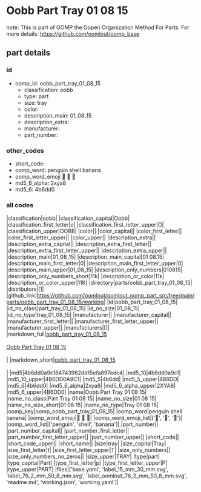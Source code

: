 # Oobb Part Tray 01 08 15  

note: This is part of OOMP the Oopen Organization Method For Parts. For more details: https://github.com/oomlout/oomp_base

##  part details





### id
* oomp_id: oobb_part_tray_01_08_15
  * classification: oobb
  * type: part
  * size: tray
  * color: 
  * description_main: 01_08_15
  * description_extra: 
  * manufacturer: 
  * part_number: 

### other_codes
* short_code: 
* oomp_word: penguin shell banana
* oomp_word_emoji :penguin: :shell: :banana:
* md5_6_alpha: 2xya8
* md5_6: 4b6dd0

### all codes 
|classification|oobb|
|classification_capital|Oobb|
|classification_first_letter|o|
|classification_first_letter_upper|O|
|classification_upper|OOBB|
|color||
|color_capital||
|color_first_letter||
|color_first_letter_upper||
|color_upper||
|description_extra||
|description_extra_capital||
|description_extra_first_letter||
|description_extra_first_letter_upper||
|description_extra_upper||
|description_main|01_08_15|
|description_main_capital|01 08.15|
|description_main_first_letter|0|
|description_main_first_letter_upper|0|
|description_main_upper|01_08_15|
|description_only_numbers|010815|
|description_only_numbers_short|11k|
|description_or_color|11k|
|description_or_color_upper|11K|
|directory|parts/oobb_part_tray_01_08_15|
|distributors|[]|
|github_link|https://github.com/oomlout/oomlout_oomp_part_src/tree/main/parts/oobb_part_tray_01_08_15/working|
|id|oobb_part_tray_01_08_15|
|id_no_class|part_tray_01_08_15|
|id_no_size|01_08_15|
|id_no_type|tray_01_08_15|
|manufacturer||
|manufacturer_capital||
|manufacturer_first_letter||
|manufacturer_first_letter_upper||
|manufacturer_upper||
|manufacturers|[]|
|markdown_full|[oobb_part_tray_01_08_15](https://github.com/oomlout/oomlout_oomp_part_src/tree/main/parts/oobb_part_tray_01_08_15/working)<br>[](https://github.com/oomlout/oomlout_oomp_part_src/tree/main/parts/oobb_part_tray_01_08_15/working)<br>[Oobb Part Tray 01 08 15](https://github.com/oomlout/oomlout_oomp_part_src/tree/main/parts/oobb_part_tray_01_08_15/working)<br><br>|
|markdown_short|[oobb_part_tray_01_08_15](https://github.com/oomlout/oomlout_oomp_part_src/tree/main/parts/oobb_part_tray_01_08_15/working)<br><br>|
|md5|4b6dd0a9c184743982dd15efa897edc4|
|md5_10|4b6dd0a9c1|
|md5_10_upper|4B6DD0A9C1|
|md5_5|4b6dd|
|md5_5_upper|4B6DD|
|md5_6|4b6dd0|
|md5_6_alpha|2xya8|
|md5_6_alpha_upper|2XYA8|
|md5_6_upper|4B6DD0|
|name|Oobb Part Tray 01 08 15|
|name_no_class|Part Tray 01 08 15|
|name_no_size|01 08 15|
|name_no_size_short|01 08 15|
|name_no_type|Tray 01 08 15|
|oomp_key|oomp_oobb_part_tray_01_08_15|
|oomp_word|penguin shell banana|
|oomp_word_emoji|:penguin: :shell: :banana:|
|oomp_word_emoji_list|[':penguin:', ':shell:', ':banana:']|
|oomp_word_list|['penguin', 'shell', 'banana']|
|part_number||
|part_number_capital||
|part_number_first_letter||
|part_number_first_letter_upper||
|part_number_upper||
|short_code||
|short_code_upper||
|short_name||
|size|tray|
|size_capital|Tray|
|size_first_letter|t|
|size_first_letter_upper|T|
|size_only_numbers||
|size_only_numbers_no_zeros||
|size_upper|TRAY|
|type|part|
|type_capital|Part|
|type_first_letter|p|
|type_first_letter_upper|P|
|type_upper|PART|
|files|['base.yaml', 'label_15_mm_30_mm.svg', 'label_76_2_mm_50_8_mm.svg', 'label_oomlout_76_2_mm_50_8_mm.svg', 'readme.md', 'working.json', 'working.yaml']|
